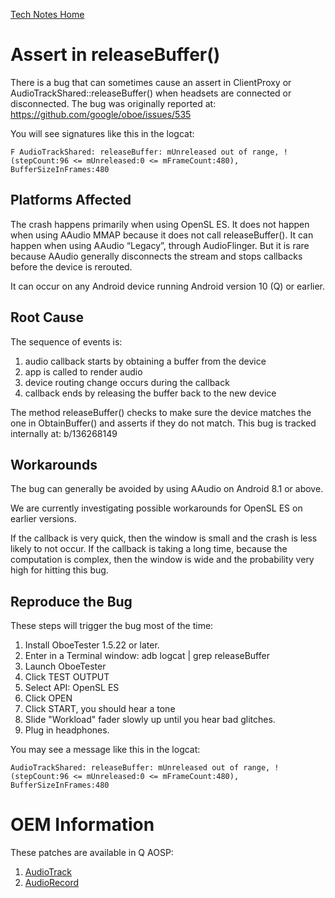 [Tech Notes Home](README.md)

# Assert in releaseBuffer()

There is a bug that can sometimes cause an assert in ClientProxy or AudioTrackShared::releaseBuffer() when headsets are connected or disconnected. 
The bug was originally reported at: https://github.com/google/oboe/issues/535

You will see signatures like this in the logcat:

    F AudioTrackShared: releaseBuffer: mUnreleased out of range, !(stepCount:96 <= mUnreleased:0 <= mFrameCount:480), BufferSizeInFrames:480

## Platforms Affected

The crash happens primarily when using OpenSL ES. It does not happen when using AAudio MMAP because it
does not call releaseBuffer(). It can happen when using AAudio “Legacy”, through AudioFlinger.
But it is rare because AAudio generally disconnects the stream and stops callbacks before the device is rerouted.

It can occur on any Android device running Android version 10 (Q) or earlier.

## Root Cause

The sequence of events is:
1. audio callback starts by obtaining a buffer from the device
1. app is called to render audio
1. device routing change occurs during the callback
1. callback ends by releasing the buffer back to the new device

The method releaseBuffer() checks to make sure the device matches the one in ObtainBuffer() and asserts if they do not match.
This bug is tracked internally at: b/136268149

## Workarounds

The bug can generally be avoided by using AAudio on Android 8.1 or above.

We are currently investigating possible workarounds for OpenSL ES on earlier versions.

If the callback is very quick, then the window is small and the crash is less likely to not occur.
If the callback is taking a long time, because the computation is complex, then the window
is wide and the probability very high for hitting this bug.

## Reproduce the Bug

These steps will trigger the bug most of the time:

1. Install OboeTester 1.5.22 or later.
1. Enter in a Terminal window: adb logcat | grep releaseBuffer
1. Launch OboeTester
1. Click TEST OUTPUT
1. Select API: OpenSL ES
1. Click OPEN
1. Click START, you should hear a tone
1. Slide "Workload" fader slowly up until you hear bad glitches.
1. Plug in headphones.
 
You may see a message like this in the logcat:

    AudioTrackShared: releaseBuffer: mUnreleased out of range, !(stepCount:96 <= mUnreleased:0 <= mFrameCount:480), BufferSizeInFrames:480

# OEM Information

These patches are available in Q AOSP:
1. [AudioTrack](https://android-review.googlesource.com/c/platform/frameworks/av/+/1251871/)
1. [AudioRecord](https://android-review.googlesource.com/c/platform/frameworks/av/+/1251872/)
